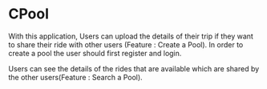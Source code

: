 # CPool
With this application, 
Users can upload the details of their trip if they want to share their ride with other users (Feature : Create a Pool). 
In order to create a pool the user should first register and login.

Users can see the details of the rides that are available which are shared by the other users(Feature : Search a Pool).

